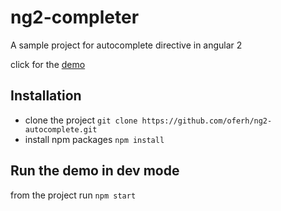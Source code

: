 # ng2-completer

A sample project for autocomplete directive in angular 2

click for the [demo](http://oferh.github.io/ng2-autocomplete/)

## Installation

*  clone the project `git clone https://github.com/oferh/ng2-autocomplete.git`
*  install npm packages `npm install`

## Run the demo in dev mode

from the project run
`npm start`
